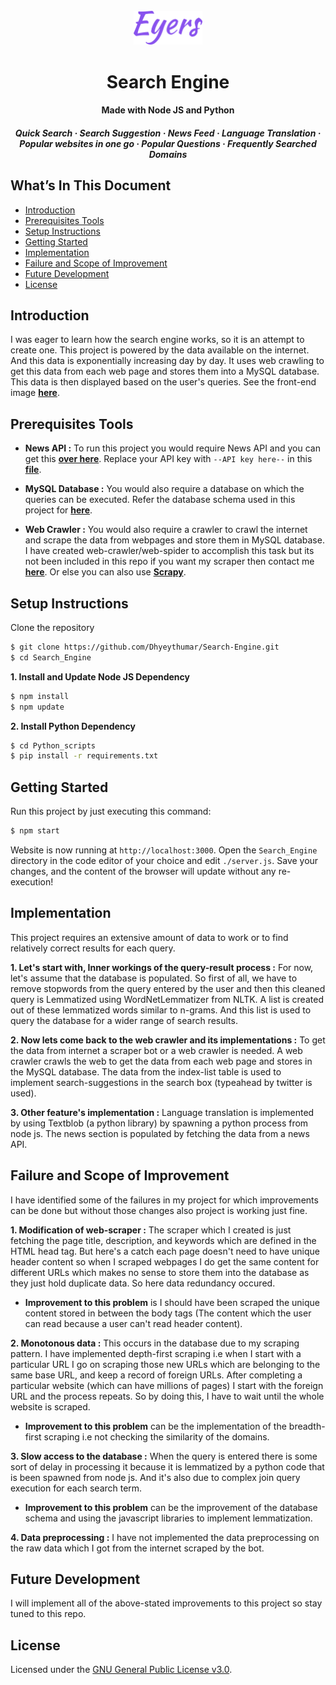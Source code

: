 <h6></h6>
<p align="center">
    <img alt="Eyers" src="./assets/logo.svg" width="110"/>
</p>
<h1 align="center">
  Search Engine
</h1>

<h4 align="center">
  Made with Node JS and Python
</h4>

<h5 align="center">
    Quick Search
  <span> · </span>
  Search Suggestion
  <span> · </span>
  News Feed
  <span> · </span>
  Language Translation
  <span> · </span>
  Popular websites in one go
  <span> · </span>
  Popular Questions
  <span> · </span>
  Frequently Searched Domains
</h5>


## What’s In This Document
- [Introduction](#introduction)
- [Prerequisites Tools](#prerequisites-tools)
- [Setup Instructions](#setup-instructions)
- [Getting Started](#getting-started)
- [Implementation](#implementation)
- [Failure and Scope of Improvement](#failure-and-scope-of-improvement)
- [Future Development](#future-development)
- [License](#license)


## Introduction

I was eager to learn how the search engine works, so it is an attempt to create one. This project is powered by the data available on the internet. And this data is exponentially increasing day by day. It uses web crawling to get this data from each web page and stores them into a MySQL database. This data is then displayed based on the user's queries. See the front-end image [**here**](./images.md).


## Prerequisites Tools

- **News API :**
To run this project you would require News API and you can get this [**over here**](https://newsapi.org). Replace your API key with `--API key here--` in this [**file**](./models/news_api.js).

- **MySQL Database :**
You would also require a database on which the queries can be executed. Refer the database schema used in this project for [**here**](./database_schema.md).

- **Web Crawler :**
You would also require a crawler to crawl the internet and scrape the data from webpages and store them in MySQL database. I have created web-crawler/web-spider to accomplish this task but its not been included in this repo if you want my scraper then contact me [**here**](https://dhyeythumar.github.io/my_portfolio/about.html#contact-form).
Or else you can also use [**Scrapy**](https://scrapy.org/).


## Setup Instructions

Clone the repository
```bash
$ git clone https://github.com/Dhyeythumar/Search-Engine.git
$ cd Search_Engine
```
**1. Install and Update Node JS Dependency**
```bash
$ npm install
$ npm update
```

**2. Install Python Dependency**
```bash
$ cd Python_scripts
$ pip install -r requirements.txt
```


## Getting Started

Run this project by just executing this command:
```bash
$ npm start
```
Website is now running at `http://localhost:3000`. Open the `Search_Engine` directory in the code editor of your choice and edit `./server.js`. Save your changes, and the content of the browser will update without any re-execution!


## Implementation

This project requires an extensive amount of data to work or to find relatively correct results for each query.

**1. Let's start with, Inner workings of the query-result process :**
For now, let's assume that the database is populated. So first of all, we have to remove stopwords from the query entered by the user and then this cleaned query is Lemmatized using WordNetLemmatizer from NLTK. A list is created out of these lemmatized words similar to n-grams. And this list is used to query the database for a wider range of search results.

**2. Now lets come back to the web crawler and its implementations :**
To get the data from internet a scraper bot or a web crawler is needed. A web crawler crawls the web to get the data from each web page and stores in the MySQL database. The data from the index-list table is used to implement search-suggestions in the search box (typeahead by twitter is used).

**3. Other feature's implementation :**
Language translation is implemented by using Textblob (a python library) by spawning a python process from node js.
The news section is populated by fetching the data from a news API.


## Failure and Scope of Improvement
I have identified some of the failures in my project for which improvements can be done but without those changes also project is working just fine.

**1. Modification of web-scraper :**
The scraper which I created is just fetching the page title, description, and keywords which are defined in the HTML head tag. But here's a catch each page doesn't need to have unique header content so when I scraped webpages I do get the same content for different URLs which makes no sense to store them into the database as they just hold duplicate data. So here data redundancy occured.
- **Improvement to this problem** is I should have been scraped the unique content stored in between the body tags (The content which the user can read because a user can't read header content).

**2. Monotonous data :**
This occurs in the database due to my scraping pattern. I have implemented depth-first scraping i.e when I start with a particular URL I go on scraping those new URLs which are belonging to the same base URL, and keep a record of foreign URLs. After completing a particular website (which can have millions of pages) I start with the foreign URL and the process repeats. So by doing this, I have to wait until the whole website is scraped.
- **Improvement to this problem** can be the implementation of the breadth-first scraping i.e not checking the similarity of the domains.

**3. Slow access to the database :**
When the query is entered there is some sort of delay in processing it because it is lemmatized by a python code that is been spawned from node js. And it's also due to complex join query execution for each search term.
- **Improvement to this problem** can be the improvement of the database schema and using the javascript libraries to implement lemmatization.

**4. Data preprocessing :**
I have not implemented the data preprocessing on the raw data which I got from the internet scraped by the bot.


## Future Development
I will implement all of the above-stated improvements to this project so stay tuned to this repo.


## License
Licensed under the [GNU General Public License v3.0](./LICENSE).
